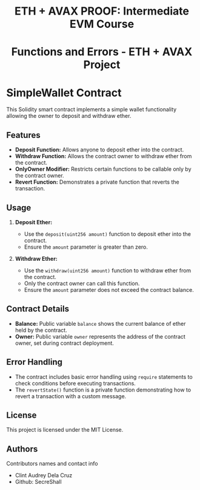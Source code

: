 <h1 align="center">ETH + AVAX PROOF: Intermediate EVM Course</h1>
<h1 align="center">Functions and Errors - ETH + AVAX Project</h1>

# SimpleWallet Contract

This Solidity smart contract implements a simple wallet functionality allowing the owner to deposit and withdraw ether.

## Features

- **Deposit Function:** Allows anyone to deposit ether into the contract.
- **Withdraw Function:** Allows the contract owner to withdraw ether from the contract.
- **OnlyOwner Modifier:** Restricts certain functions to be callable only by the contract owner.
- **Revert Function:** Demonstrates a private function that reverts the transaction.

## Usage

1. **Deposit Ether:**
   - Use the `deposit(uint256 amount)` function to deposit ether into the contract.
   - Ensure the `amount` parameter is greater than zero.

2. **Withdraw Ether:**
   - Use the `withdraw(uint256 amount)` function to withdraw ether from the contract.
   - Only the contract owner can call this function.
   - Ensure the `amount` parameter does not exceed the contract balance.

## Contract Details

- **Balance:** Public variable `balance` shows the current balance of ether held by the contract.
- **Owner:** Public variable `owner` represents the address of the contract owner, set during contract deployment.

## Error Handling

- The contract includes basic error handling using `require` statements to check conditions before executing transactions.
- The `revertState()` function is a private function demonstrating how to revert a transaction with a custom message.

## License

This project is licensed under the MIT License. 

## Authors

Contributors names and contact info

- Clint Audrey Dela Cruz
- Github: SecreShall

